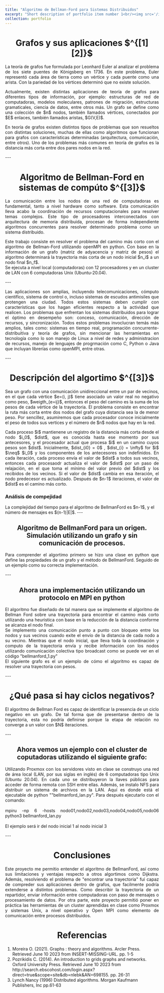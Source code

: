 ```yaml
---
title: "Algoritmo de Bellman-Ford para Sistemas Distribuidos"
excerpt: "Short description of portfolio item number 1<br/><img src='/images/Konigsberg_bridges_3.png'>"
collection: portfolio
---
```

<h1 style="text-align:center">Grafos y sus aplicaciones $^{[1][2]}$</h1>
<p style="text-align:justify">
La teoría de grafos fue formulada por Leonhard Euler al analizar el problema de los siete puentes de Königsberg en 1736. En este problema, Euler representó cada área de tierra como un vértice y cada puente como una arista. Con la pariedad de los vértices determinó que no existe solución.
    </p>
<p style="text-align:justify">
Actualmente, existen distintas aplicaciones de teoría de grafos para diferentes tipos de información, por ejemplo: estructuras de red de computadoras, modelos moleculares, patrones de migración, estructuras gramaticales, ciencia de datos, entre otros más.
Un grafo se define como una colección de $n$ nodos, también llamados vértices, conectados por $E$ enlaces, también llamados aristas, $G(V,E)$.
</p>
<p style="text-align:justify">
En teoría de grafos existen distintos tipos de problemas que son resueltos con distintas soluciones, muchas de ellas como algoritmos que funcionan para grafos con características determinadas (arquitectura, comunicación, entre otros). 
Uno de los problemas más comunes en teoría de grafos es la distancia más corta entre dos pares nodos en la red.
</p>
---
<h1 style="text-align:center">Algoritmo de Bellman-Ford en sistemas de compúto $^{[3]}$</h1>
<p style="text-align:justify">
La comunicación entre los nodos de una red de computadoras es fundamental, tanto a nivel hardware como software. Esta comunicación lleva acabo la coordinación de recursos computacionales para resolver temas complejos. Este tipo de procesadores interconectados con arquitectura de memoria distribuida, procesan de forma independiente algoritmos concurrentes para resolver determinado problema como un sistema distribuido.
</p>
<p style="text-align:justify">
Este trabajo consiste en resolver el problema del camino más corto con el algoritmo de Bellman-Ford utilizando openMPI en python. Con base en la información de un grafo (matriz de adyacencia y matriz de pesos) el algoritmo determinará la trayectoria más corta de un nodo inicial $n_i$ a un nodo final $n_f$. 
    <br>
    Se ejecuta a nivel local (computadoras) con 12 procesadores y en un cluster de LAN con 6 computadoras Unix (Ubuntu-20.04).
</p>
---
<p style="text-align:justify">
Las aplicaciones son amplias, incluyendo telecomunicaciones, cómputo científico, sistema de control o, incluso sistemas de escudos antimisiles que protengen una ciudad. Todos estos sistemas deben cumplir con características que los hagan eficientes respecto a la actividad que realicen. Los problemas que enfrentan los sistemas distribuidos para lograr el óptimo en desempeño son: conceso, comunicación, dirección de recursos, y sincronización. Todos estos problemas invoclucran temás más amplios, tales como: sistemas en tiempo real, programación concurrente-distribuitiva y teoría de grafos, sin mencionar las herramientas en tecnología como lo son manejo de Linux a nivel de redes y administracion de recursos, manejo de lenguajes de progrmación como C, Python o Java que incluyan librerías como openMPI, entre otras.
</p>
---
<h1 style="text-align:center">Descripción del algortimo $^{[3]}$</h1>
<p style="text-align:justify">
Sea un grafo con una comunicación unidireccional entre un par de vecinos, en el que cada vértice $e=(i, j)$ tiene asociado un valor real no negativo como peso, $weigth_{e=ij}$, entonces el peso del camino es la suma de los pesos de cada vértice de la trayectoria. El problema consiste en encontrar la ruta más corta entre dos nodos del grafo cuya distancia sea la de menor peso.
Por sencillez, asumiremos que cada procesador conoce inicialmente el peso de todos sus vertices y el número de $n$ nodos que hay en la red. 
</p>
<p style="text-align:justify">
Cada proceso $i$ mantienene un registro de la distancia más corta desde el nodo $i_0$, $dist$, que es conocida hasta ese momento por  sus antecesores, y el procesador actual que procesa $i$ en un camino cuyos pesos son $dist$. Inicialmente, $dist_{i0} = 0$ , $dist_{i} = \infty$ for $i$ $\neq$ $i_0$ y los componentes de los antecesores son indefinidos. En cada iteración, cada proceso envía el valor de $dist$ a todos sus vecinos, entonces cada procesaodr actualiza el valor de $dist$ por un paso de relajación, en el que toma el mínimo del valor previo del $dist$ y los recibidos de los vecinos. Si el valor de $dist$ cambia en esa iteración, el nodo predecesor es actualizado. Después de $n-1$ iteraciones, el valor de $dist$ es el camino más corto.
</p>
<h3 >Análisis de compejidad</h3>
La complejidad del tiempo para el algoritmo de BellmanFord es $n-1$, y el número de mensajes es $(n-1)|E|$.
---
<h2 style="text-align:center">Algoritmo de BellmanFord para un origen. Simulación utilizando un grafo y sin comunicación de procesos.</h2>
<p style="text-align:justify">
Para comprender el algortimo primero se hizo una clase en python que define las propiedades de un grafo y el método de BellmanFord. Seguido de un ejemplo como su correcta implementación.
</p>
---
<h2 style="text-align:center">Ahora una implementación utilizando un protocolo en MPI en python</h2>
<p style="text-align:justify">
El algoritmo fue diseñado de tal manera que se implemente el algoritmo de Bellman Ford sobre una trayectoria para encontrar el camino más corto utilizando una heuristica con base en la reducción de la distancia conforme se alcanza el nodo final.
<br>
Se implemento una comunicación punto a punto con bloqueo entre los nodos y sus vecinos cuando exite el envío de la distancia de cada nodo a su vecino. Mientras que el nodo inicial, que lleva toda la coordinación y computo de la trayectoria envía y recibe información con los nodos utilizando comunicación colectiva tipo broadcast como se puede ver en el código "bellmanford_1.py"
<br>
    El siguiente grafo es el un ejemplo de cómo el algoritmo es capaz de resolver una trayectoria con pesos.
</p>
---
<h1 style="text-align:center">¿Qué pasa si hay ciclos negativos?</h1>
<p style="text-align:justify">
El algoritmo de Bellman Ford es capaz de identificar la presencia de un ciclo negativo en un grafo. De tal forma que de presentarse dentro de la trayectoria, esta no podría definirse porque la etapa de relación no converge a un valor con $N$ iteraciones.
</p>
---
<h2 style="text-align:center">Ahora vemos un ejemplo con el cluster de coputadoras utilizando el siguiente grafo:</h2>
<p style="text-align:justify">
Utilizando Proxmox con los servidores visto en clase se construyo una red de área local (LAN, por sus siglas en inglés) de 6 computadoras tipo Unix (Ubuntu 20.04). En cada uno se distribuyeron la llaves públicas para acceder de forma remota con SSH entre ellas. Además, se instalo NFS para distribuir un sistema de archivos en la LAN. Aquí es donde está el ejecutable de python ""bellmanford_lan.py". 
Para después ejecutarlo con el comando:
    <br>
    <br>
    mpiru -np 6 -hosts nodo01,nodo02,nodo03,nodo04,nodo05,nodo06 python3 bellmanford_lan.py
    <br>
    <br>
El ejemplo será ir del nodo inicial 1 al nodo inicial 3
</p>
---
<h1 style="text-align:center">Conclusiones</h1>
<p style="text-align:justify">
Este proyecto me permitio entender el algoritmo de BellmanFord, así como sus limitaciones y ventajas respecto a otros algortimos como Dijkstra. Además, resolviendo el problema de "encontrar una trayectoria" fuí capaz de compreder sus aplicaciones dentro de grafos, que facilmente podría extenderse a distintos problemas. Como describir la trayectoria de un repartidor, enviar información entre computadoras con paso de mensajes o procesamiento de datos.
    Por otra parte, este proyecto permitió poner en práctica las herramientas de un cluster aprendidas en clase como Proxmox y sistemas Unix, a nivel operativo y Open MPI como elemento de comunicación entre procesos distribuidos.
</p>
<h1 style="text-align:center">Referencias</h1>
<ol>
    <li>Moreira O. (2021). Graphs : theory and algorithms. Arcler Press. Retrieved June 10 2023 from INSERT-MISSING-URL. pp. 1-5 </li>
    <li>Pozrikidis C. (2014). An introduction to grids graphs and networks. Oxford University Press. Retrieved June 10 2023 from http://search.ebscohost.com/login.aspx?direct=true&scope=site&db=nlebk&AN=698155. pp. 26-31</li>
    <li>Lynch Nancy (1996) Distributed algorithms. Morgan Kaufmann Publishers, Inc pp.61-63 </li>
</ol>

